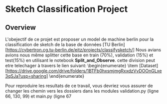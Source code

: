 # Sketch Classification Project
## Overview
L'obejectif de ce projet est proposer un model de machine berlin pour la classification de sketch de la base de données [TU Berlin][https://cybertron.cg.tu-berlin.de/eitz/projects/classifysketch/]
Nous avians avions nous même splitter cette base  en train (70%), validation (15%) et test(15%) en utilisant le notebook **Split_and_Observe**. cette division peut etre telechager à travers le lien suivant:
\begin{enumerate}
\item [Dataset][https://drive.google.com/drive/folders/1BTFb0hxsmjmgRxxdzVvDOOnGLxe3qSJa?usp=sharing]
\end{enumerate}

Pour reproduire les resultats de ce travail, vous devriez vous assurer de changer  les chemin vers les dossiers dans les modules validation.py (ligne 66, 130, 99) et main.py (ligne 67   


